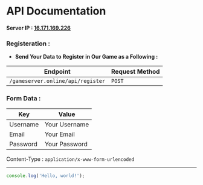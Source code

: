
# API Documentation

**Server IP : [16.171.169.226](http://16.171.169.226)**

### Registeration :
  * **Send Your Data to Register in Our Game as a Following :**
 
| Endpoint | Request Method |
|----------|----------|
| `/gameserver.online/api/register` | `POST` |

### Form Data :
| Key | Value |
|----------|----------|
| Username | Your Username |
| Email | Your Email |
| Password | Your Password |

Content-Type : `application/x-www-form-urlencoded`

---

```javascript
console.log('Hello, world!');
```
